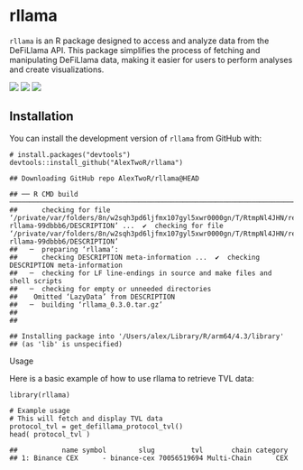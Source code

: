 # rllama

`rllama` is an R package designed to access and analyze data from the
DeFiLlama API. This package simplifies the process of fetching and
manipulating DeFiLlama data, making it easier for users to perform
analyses and create visualizations.

[![](https://www.r-pkg.org/badges/version/rllama)](https://www.r-pkg.org/badges/version/rllama)
[![](https://cranlogs.r-pkg.org/badges/rllama)](https://cran.r-project.org/package=rllama)
[![](https://cranlogs.r-pkg.org/badges/grand-total/rllama)](https://cranlogs.r-pkg.org/badges/grand-total/rllama)

## Installation

You can install the development version of `rllama` from GitHub with:

    # install.packages("devtools")
    devtools::install_github("AlexTwoR/rllama")

    ## Downloading GitHub repo AlexTwoR/rllama@HEAD

    ## ── R CMD build ──────────────────────────────────────────────────────────────────────────────────────────────────────────────
    ##      checking for file ‘/private/var/folders/8n/w2sqh3pd6ljfmx107gyl5xwr0000gn/T/RtmpNl4JHN/remotesdedc6dc6ffaa/AlexTwoR-rllama-99dbbb6/DESCRIPTION’ ...  ✔  checking for file ‘/private/var/folders/8n/w2sqh3pd6ljfmx107gyl5xwr0000gn/T/RtmpNl4JHN/remotesdedc6dc6ffaa/AlexTwoR-rllama-99dbbb6/DESCRIPTION’
    ##   ─  preparing ‘rllama’:
    ##      checking DESCRIPTION meta-information ...  ✔  checking DESCRIPTION meta-information
    ##   ─  checking for LF line-endings in source and make files and shell scripts
    ##   ─  checking for empty or unneeded directories
    ##    Omitted ‘LazyData’ from DESCRIPTION
    ##   ─  building ‘rllama_0.3.0.tar.gz’
    ##      
    ## 

    ## Installing package into '/Users/alex/Library/R/arm64/4.3/library'
    ## (as 'lib' is unspecified)

Usage

Here is a basic example of how to use rllama to retrieve TVL data:

    library(rllama)

    # Example usage
    # This will fetch and display TVL data
    protocol_tvl = get_defillama_protocol_tvl()
    head( protocol_tvl )

    ##           name symbol        slug         tvl       chain category
    ## 1: Binance CEX      - binance-cex 70056519694 Multi-Chain      CEX
